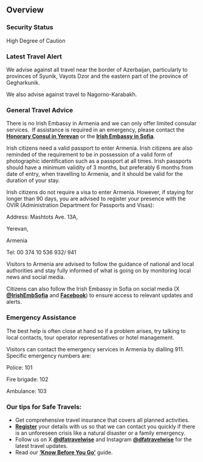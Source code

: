 ## Overview

### **Security Status**

High Degree of Caution

### **Latest Travel Alert**

We advise against all travel near the border of Azerbaijan, particularly to provinces of Syunik, Vayots Dzor and the eastern part of the province of Gegharkunik.

We also advise against travel to Nagorno-Karabakh.

### **General Travel Advice**

There is no Irish Embassy in Armenia and we can only offer limited consular services.  If assistance is required in an emergency, please contact the [**Honorary Consul in Yerevan**](/en/dfa/embassies/) or the [**Irish Embassy in Sofia**](/en/bulgaria/sofia/).

Irish citizens need a valid passport to enter Armenia. Irish citizens are also reminded of the requirement to be in possession of a valid form of photographic identification such as a passport at all times. Irish passports should have a minimum validity of 3 months, but preferably 6 months from date of entry, when travelling to Armenia, and it should be valid for the duration of your stay.

Irish citizens do not require a visa to enter Armenia. However, if staying for longer than 90 days, you are advised to register your presence with the OVIR (Administration Department for Passports and Visas):

Address: Mashtots Ave. 13A,

Yerevan,

Armenia

Tel: 00 374 10 536 932/ 941

Visitors to Armenia are advised to follow the guidance of national and local authorities and stay fully informed of what is going on by monitoring local news and social media.

Citizens can also follow the Irish Embassy in Sofia on social media (X [**@IrishEmbSofia**](https://twitter.com/IrlEmbSofia) and [**Facebook**](https://www.facebook.com/EmbassyofIrelandSofia/)) to ensure access to relevant updates and alerts.

### **Emergency Assistance**

The best help is often close at hand so if a problem arises, try talking to local contacts, tour operator representatives or hotel management.

Visitors can contact the emergency services in Armenia by dialling 911. Specific emergency numbers are:

Police: 101

Fire brigade: 102

Ambulance: 103

### **Our tips for Safe Travels:**

* Get comprehensive travel insurance that covers all planned activities.
* [**Register**](/en/dfa/overseas-travel/citizens-registration/) your details with us so that we can contact you quickly if there is an unforeseen crisis like a natural disaster or a family emergency.
* Follow us on X [**@dfatravelwise**](https://www.twitter.com/DFATravelWise) and Instagram [**@dfatravelwise**](https://www.instagram.com/dfatravelwise/) for the latest travel updates.
* Read our [**‘Know Before You Go’**](/en/dfa/overseas-travel/know-before-you-go/) guide.